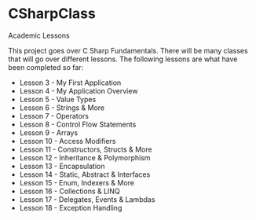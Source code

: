 # CSharpClass
Academic Lessons

This project goes over C Sharp Fundamentals. There will be many classes that will go over different lessons. The following lessons are what have been completed so far:

 - Lesson 3 - My First Application
 - Lesson 4 - My Application Overview
 - Lesson 5 - Value Types
 - Lesson 6 - Strings & More
 - Lesson 7 - Operators
 - Lesson 8 - Control Flow Statements
 - Lesson 9 - Arrays
 - Lesson 10 - Access Modifiers
 - Lesson 11 - Constructors, Structs & More
 - Lesson 12 - Inheritance & Polymorphism
 - Lesson 13 - Encapsulation
 - Lesson 14 - Static, Abstract & Interfaces
 - Lesson 15 - Enum, Indexers & More
 - Lesson 16 - Collections & LINQ
 - Lesson 17 - Delegates, Events & Lambdas
 - Lesson 18 - Exception Handling